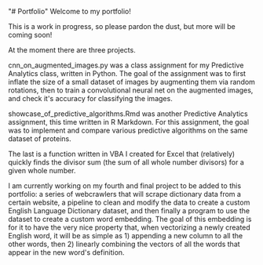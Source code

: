 "# Portfolio" 
Welcome to my portfolio!

This is a work in progress, so please pardon the dust, but more will be coming soon!

At the moment there are three projects.

cnn_on_augmented_images.py was a class assignment for my Predictive Analytics class, written in Python. The goal of the assignment was to first inflate the size of a small dataset of images by augmenting them via random rotations, then to train a convolutional neural net on the augmented images, and check it's accuracy for classifying the images.

showcase_of_predictive_algorithms.Rmd was another Predictive Analytics assignment, this time written in R Markdown. For this assignment, the goal was to implement and compare various predictive algorithms on the same dataset of proteins. 

The last is a function written in VBA I created for Excel that (relatively) quickly finds the divisor sum (the sum of all whole number divisors) for a given whole number.

I am currently working on my fourth and final project to be added to this portfolio: a series of webcrawlers that will scrape dictionary data from a certain website, a pipeline to clean and modify the data to create a custom English Language Dictionary dataset, and then finally a program to use the dataset to create a custom word embedding. The goal of this embedding is for it to have the very nice property that, when vectorizing a newly created English word, it will be as simple as 1) appending a new column to all the other words, then 2) linearly combining the vectors of all the words that appear in the new word's definition.
